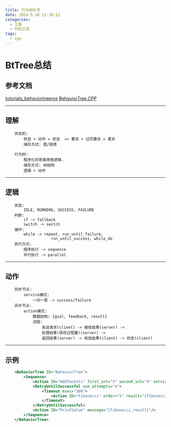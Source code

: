 ```yaml
---
title: 行为树补充
date: 2024-5-10 12:30:12
categories:
  - 工程
  - 代码工具
tags:
  - cpp
---
```


# BtTree总结

## 参考文档
[tutorials_behaviortreeros](https://gitioc.upc.edu/labs/tutorials_behaviortreeros)
[BehaviorTree.CPP](https://github.com/BehaviorTree/BehaviorTree.CPP)


---
## 理解
```
    状态机:
        状态 + 动作 = 状态  => 春天 + 过完春天 = 夏天
        储存方式: 图/链表
    
    行为树:
        程序化的思路来做逻辑.
        储存方式: 树结构
        逻辑 + 动作 
```
---
## 逻辑
```
    状态:
        IDLE, RUNNING, SUCCESS, FAILURE
    判断:
        if -> fallback
        switch -> switch
    循环:
        while -> repeat, run_until_failure, 
                    run_until_success, while_do
    执行方式:
        顺序执行 -> sequence
        并行执行 -> parallel
```
---
## 动作
```
    同步节点:
        service模式:
            一问一答 -> success/failure
    异步节点:
        action模式: 
            数据结构: {goal, feedback, result}
            流程: 
                发送请求(client) -> 接收结果(server) -> 
                处理结果(保存过程量)(server) -> 
                返回结果(server) -> 校验结果(client) -> 状态(client)
```
---
## 示例
```xml
    <BehaviorTree ID="BehaviorTree">
        <Sequence>
            <Action ID="AddTwoInts" first_int="3" second_int="4" service_name="add_two_ints" sum="{add_two_result}"/>
            <RetryUntilSuccessful num_attempts="4">
                <Timeout msec="300">
                    <Action ID="Fibonacci" order="5" result="{fibonacci_result}" server_name="fibonacci"/>
                </Timeout>
            </RetryUntilSuccessful>
            <Action ID="PrintValue" message="{fibonacci_result}"/>
        </Sequence>
    </BehaviorTree>
```
